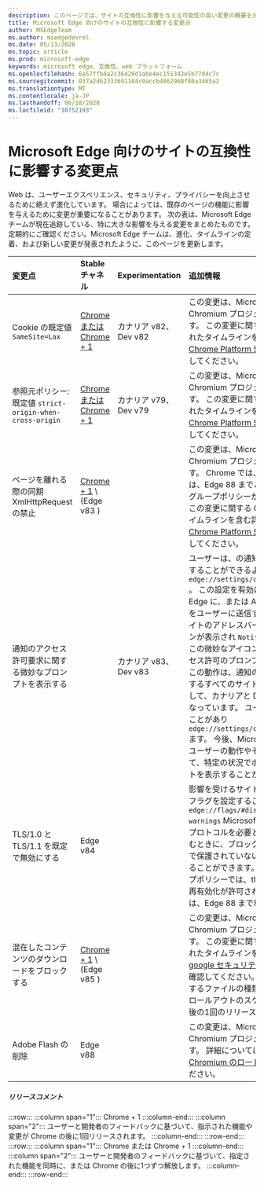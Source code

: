 ```yaml
---
description: このページでは、サイトの互換性に影響を与える可能性の高い変更の概要を示します。
title: Microsoft Edge 向けのサイトの互換性に影響する変更点
author: MSEdgeTeam
ms.author: msedgedevrel
ms.date: 05/13/2020
ms.topic: article
ms.prod: microsoft-edge
keywords: microsoft edge、互換性、web プラットフォーム
ms.openlocfilehash: 6a57ffb4a2c36420d1abe4ec151342e5b77d4c7c
ms.sourcegitcommit: 037a2d62333691104c9accb4862968f80a3465a2
ms.translationtype: MT
ms.contentlocale: ja-JP
ms.lasthandoff: 06/18/2020
ms.locfileid: "10752193"
---
```

# Microsoft Edge 向けのサイトの互換性に影響する変更点  

Web は、ユーザーエクスペリエンス、セキュリティ、プライバシーを向上させるために絶えず進化しています。  場合によっては、既存のページの機能に影響を与えるために変更が重要になることがあります。  次の表は、Microsoft Edge チームが現在追跡している、特に大きな影響を与える変更をまとめたものです。  定期的にご確認ください。Microsoft Edge チームは、進化、タイムラインの定着、および新しい変更が発表されたように、このページを更新します。  

| 変更点 | Stable チャネル | Experimentation | 追加情報 |  
|:--- |:--- |:--- |:--- |
| Cookie の既定値 `SameSite=Lax` | [Chrome または Chrome + 1](#release-comments)  | カナリア v82、Dev v82 | この変更は、Microsoft Edge が基づく Chromium プロジェクトで行われています。  この変更に関する Google の計画されたタイムラインを含む詳細については、 [Chrome Platform Status エントリ][ChromePlatformStatus5088147346030592]を確認してください。  |  
| 参照元ポリシー: 既定値 `strict-origin-when-cross-origin` | [Chrome または Chrome + 1](#release-comments)  | カナリア v79、Dev v79 | この変更は、Microsoft Edge が基づく Chromium プロジェクトで行われています。  この変更に関する Google の計画されたタイムラインを含む詳細については、 [Chrome Platform Status エントリ][ChromePlatformStatus6251880185331712]を確認してください。  |  
| ページを離れる際の同期 XmlHttpRequest の禁止 | [Chrome + 1](#release-comments) \ (Edge v83 \) |  | この変更は、Microsoft Edge が基づく Chromium プロジェクトで行われています。  Chrome では、Microsoft Edge には、Edge 88 までこの変更を無効にするグループポリシーが用意されています。  この変更に関する Google の計画されたタイムラインを含む詳細については、 [Chrome Platform Status エントリ][ChromePlatformStatus4664843055398912]を確認してください。  |  
| 通知のアクセス許可要求に関する微妙なプロンプトを表示する |  | カナリア v83、Dev v83 | ユーザーは、の通知要求を Quiet 状態にすることができるようになりました `edge://settings/content/notifications` 。  この設定を有効にすると、Microsoft Edge に、または API を使って今後の通知をユーザーに送信するよう要求する、サイトのアドレスバーに微妙な要求アイコンが表示され `Notifications` `Push` ます。  この微妙なアイコンは、ポップアップアクセス許可のプロンプトに代わるものです。  この動作は、通知のアクセス許可を要求するすべてのサイトの一部のユーザーに対して、カナリアと Dev では既定でオンになっています。  ユーザーはを無効にすることがあり `edge://settings/content/notifications` ます。  今後、Microsoft edge チームは、ユーザーの動作やその他の入力に基づいて、特定の状況でポップアップのプロンプトを表示することができます。  |  
| TLS/1.0 と TLS/1.1 を既定で無効にする | Edge v84 |  | 影響を受けるサイトを見つけるために、フラグを設定することで、 `edge://flags/#display-legacy-tls-warnings` Microsoft Edge で従来の TLS プロトコルを必要とするページを読み込むときに、ブロックしない "セキュリティで保護されていない" という通知を表示することができます。  [Sslminversion][DeployedEdgePoliciesSSLMinVersion]グループポリシーでは、tls/1.0 および tls/1.1 の再有効化が許可されています。ポリシーは、Edge 88 まで利用できます。  |  
| 混在したコンテンツのダウンロードをブロックする | [Chrome + 1](#release-comments) \ (Edge v85 \)  |  | この変更は、Microsoft Edge が基づく Chromium プロジェクトで行われています。  この変更に関する Google の計画されたタイムラインを含む詳細については、 [google セキュリティのブログエントリ][GoogleBlogSecurity20200206]を確認してください。  注意またはブロックするファイルの種類に関する Microsoft ロールアウトのスケジュールは、Chrome 後の1回のリリースで計画されています。  |  
| Adobe Flash の削除 | Edge v88  |  | この変更は、Microsoft Edge が基づく Chromium プロジェクトで行われています。  詳細については、[アドビ Flash Chromium のロードマップ](https://www.chromium.org/flash-roadmap#TOC-Flash-Support-Removed-from-Chromium-Target:-Chrome-88---Jan-2021-)を確認してください。  | 
##### リリースコメント  

:::row:::
   :::column span="1":::
      Chrome + 1
   :::column-end:::
   :::column span="2":::
      ユーザーと開発者のフィードバックに基づいて、指示された機能や変更が Chrome の後に1回リリースされます。
   :::column-end:::
:::row-end:::
:::row:::
   :::column span="1":::
      Chrome または Chrome + 1
   :::column-end:::
   :::column span="2":::
      ユーザーと開発者のフィードバックに基づいて、指定された機能を同時に、または Chrome の後に1つずつ解放します。
   :::column-end:::
:::row-end:::


<!-- image links -->  

<!-- links -->  

[DeployedEdgePoliciesSSLMinVersion]: /deployedge/microsoft-edge-policies#sslversionmin "SSLVersionMin-Microsoft Edge-ポリシー"  

[ChromePlatformStatus4664843055398912]: https://www.chromestatus.com/feature/4664843055398912 "ページ強制的での同期 XHR の許可を無効にする JavaScript-Chrome プラットフォームの状態"  
[ChromePlatformStatus5088147346030592]: https://www.chromestatus.com/feature/5088147346030592 "Cookie の既定値は SameSite = 甘い。 Chrome プラットフォームの状態"  
[ChromePlatformStatus6251880185331712]: https://www.chromestatus.com/feature/6251880185331712 "参照元ポリシー: 既定では、クロスオリジン-Chrome プラットフォームの状態"  

[GoogleBlogSecurity20200206]: https://security.googleblog.com/2020/02/protecting-users-from-insecure_6.html "Google Chrome での安全でないダウンロードからのユーザーの保護-Google Online セキュリティブログ"  
